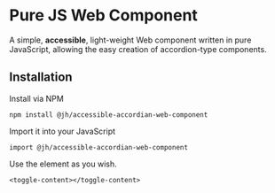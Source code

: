 # Pure JS Web Component

A simple, **accessible**, light-weight Web component written in pure JavaScript, allowing the easy creation of accordion-type components.

## Installation

Install via NPM

`npm install @jh/accessible-accordian-web-component`

Import it into your JavaScript

`import @jh/accessible-accordian-web-component`

Use the element as you wish.

`<toggle-content></toggle-content>`
